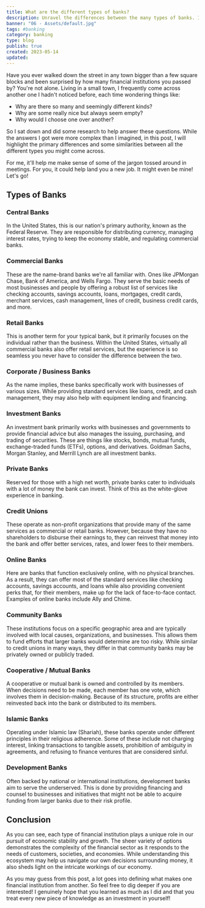 ```yaml
---
title: What are the different types of banks?
description: Unravel the differences between the many types of banks. Including central, commercial, retail, corporate, investment, private, credit unions, and more!
banner: "06 - Assets/default.jpg"
tags: #banking
category: banking
type: blog
publish: true
created: 2023-05-14
updated: 
---
```


Have you ever walked down the street in any town bigger than a few square blocks and been surprised by how many financial institutions you passed by? You're not alone. Living in a small town, I frequently come across another one I hadn't noticed before, each time wondering things like:

- Why are there so many and seemingly different kinds?
- Why are some really nice but always seem empty?
- Why would I choose one over another? 

So I sat down and did some research to help answer these questions. While the answers I got were more complex than I imagined, in this post, I will highlight the primary differences and some similarities between all the different types you might come across.

For me, it'll help me make sense of some of the jargon tossed around in meetings. For you, it could help land you a new job. It might even be mine! Let's go!

## Types of Banks
### Central Banks
In the United States, this is our nation's primary authority, known as the Federal Reserve. They are responsible for distributing currency, managing interest rates, trying to keep the economy stable, and regulating commercial banks.

### Commercial Banks
These are the name-brand banks we're all familiar with. Ones like JPMorgan Chase, Bank of America, and Wells Fargo. They serve the basic needs of most businesses and people by offering a robust list of services like checking accounts, savings accounts, loans, mortgages, credit cards, merchant services, cash management, lines of credit, business credit cards, and more.

### Retail Banks
This is another term for your typical bank, but it primarily focuses on the individual rather than the business. Within the United States, virtually all commercial banks also offer retail services, but the experience is so seamless you never have to consider the difference between the two.

### Corporate / Business Banks
As the name implies, these banks specifically work with businesses of various sizes. While providing standard services like loans, credit, and cash management, they may also help with equipment lending and financing.

### Investment Banks
An investment bank primarily works with businesses and governments to provide financial advice but also manages the issuing, purchasing, and trading of securities. These are things like stocks, bonds, mutual funds, exchange-traded funds (ETFs), options, and derivatives. Goldman Sachs, Morgan Stanley, and Merrill Lynch are all investment banks.

### Private Banks
Reserved for those with a high net worth, private banks cater to individuals with a lot of money the bank can invest. Think of this as the white-glove experience in banking.

### Credit Unions
These operate as non-profit organizations that provide many of the same services as commercial or retail banks. However, because they have no shareholders to disburse their earnings to, they can reinvest that money into the bank and offer better services, rates, and lower fees to their members.

### Online Banks
Here are banks that function exclusively online, with no physical branches. As a result, they can offer most of the standard services like checking accounts, savings accounts, and loans while also providing convenient perks that, for their members, make up for the lack of face-to-face contact. Examples of online banks include Ally and Chime.

### Community Banks
These institutions focus on a specific geographic area and are typically involved with local causes, organizations, and businesses. This allows them to fund efforts that larger banks would determine are too risky. While similar to credit unions in many ways, they differ in that community banks may be privately owned or publicly traded.

### Cooperative / Mutual Banks
A cooperative or mutual bank is owned and controlled by its members. When decisions need to be made, each member has one vote, which involves them in decision-making. Because of its structure, profits are either reinvested back into the bank or distributed to its members.

### Islamic Banks
Operating under Islamic law (Shariah), these banks operate under different principles in their religious adherence. Some of these include not charging interest, linking transactions to tangible assets, prohibition of ambiguity in agreements, and refusing to finance ventures that are considered sinful.

### Development Banks
Often backed by national or international institutions, development banks aim to serve the underserved. This is done by providing financing and counsel to businesses and initiatives that might not be able to acquire funding from larger banks due to their risk profile.

## Conclusion
As you can see, each type of financial institution plays a unique role in our pursuit of economic stability and growth. The sheer variety of options demonstrates the complexity of the financial sector as it responds to the needs of customers, societies, and economies. While understanding this ecosystem may help us navigate our own decisions surrounding money, it also sheds light on the intricate workings of our economy.

As you may guess from this post, a lot goes into defining what makes one financial institution from another. So feel free to dig deeper if you are interested! I genuinely hope that you learned as much as I did and that you treat every new piece of knowledge as an investment in yourself!
